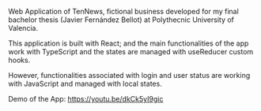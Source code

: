 Web Application of TenNews, fictional business developed for my final bachelor thesis (Javier Fernández Bellot) at Polythecnic University of Valencia.

This application is built with React; and the main functionalities of the app work with TypeScript and the states are managed with useReducer custom hooks.

However, functionalities associated with login and user status are working with JavaScript and managed with local states.

Demo of the App: https://youtu.be/dkCk5yI9gic
